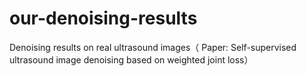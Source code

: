 # our-denoising-results
Denoising results on real ultrasound images（ Paper: Self-supervised ultrasound image denoising based on weighted joint loss）
